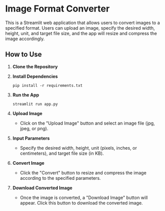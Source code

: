 # Image Format Converter

This is a Streamlit web application that allows users to convert images to a specified format. Users can upload an image, specify the desired width, height, unit, and target file size, and the app will resize and compress the image accordingly.

## How to Use

1. **Clone the Repository**

2. **Install Dependencies**

    ```
    pip install -r requirements.txt
    ```

3. **Run the App**

    ```
    streamlit run app.py
    ```

4. **Upload Image**

    - Click on the "Upload Image" button and select an image file (jpg, jpeg, or png).
    
5. **Input Parameters**

    - Specify the desired width, height, unit (pixels, inches, or centimeters), and target file size (in KB).
    
6. **Convert Image**

    - Click the "Convert" button to resize and compress the image according to the specified parameters.
    
7. **Download Converted Image**

    - Once the image is converted, a "Download Image" button will appear. Click this button to download the converted image.
